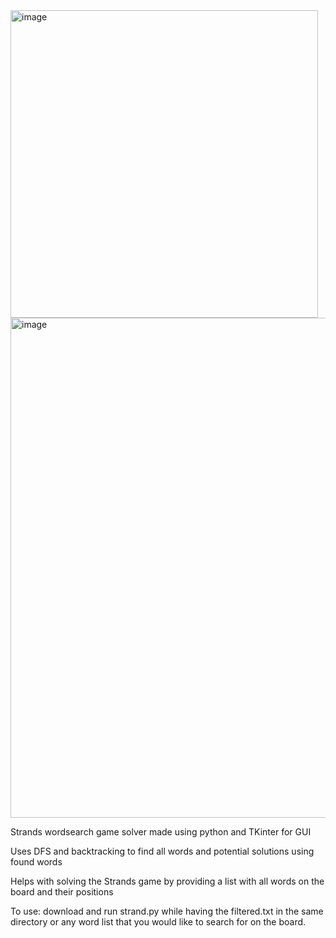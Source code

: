 <img width="492" alt="image" src="https://github.com/user-attachments/assets/891bd181-cc94-4f4e-ba05-c0b08dfa1fed" />

<img width = "800" alt = "image" src = "https://github.com/user-attachments/assets/a0a09516-9b8e-4c2c-a21c-254eafaf360e" />



Strands wordsearch game solver made using python and TKinter for GUI

Uses DFS and backtracking to find all words and potential solutions using found words

Helps with solving the Strands game by providing a list with all words on the board and their positions

To use: download and run strand.py while having the filtered.txt in the same directory or any word list that you would like to search for on the board.
